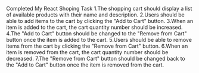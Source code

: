 Completed  My  React Shoping Task 
1.The shopping cart should display a list of available products with their name and description.
2.Users should be able to add items to the cart by clicking the "Add to Cart" button.
3.When an item is added to the cart, the cart quantity number should be increased.
4.The "Add to Cart" button should be changed to the "Remove from Cart" button once the item is added to the cart.
5.Users should be able to remove items from the cart by clicking the "Remove from Cart" button.
6.When an item is removed from the cart, the cart quantity number should be decreased.
7.The "Remove from Cart" button should be changed back to the "Add to Cart" button once the item is removed from the cart.

